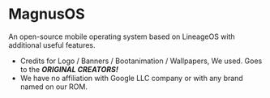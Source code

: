 # MagnusOS
An open-source mobile operating system based on LineageOS with additional useful features.
* Credits for Logo / Banners / Bootanimation / Wallpapers, We used. Goes to the ***ORIGINAL CREATORS!***
* We have no affiliation with Google LLC company or with any brand named on our ROM.